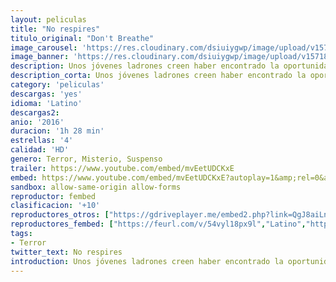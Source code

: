 ```yaml
---
layout: peliculas
title: "No respires"
titulo_original: "Don't Breathe"
image_carousel: 'https://res.cloudinary.com/dsiuiygwp/image/upload/v1571800585/no-respires-min_tnyyqt.jpg'
image_banner: 'https://res.cloudinary.com/dsiuiygwp/image/upload/v1571800587/maxresdefault_4_-min_o43apd.jpg'
description: Unos jóvenes ladrones creen haber encontrado la oportunidad de cometer el robo perfecto. Su objetivo será un ciego solitario, poseedor de millones de dólares ocultos. Pero tan pronto como entran en su casa serán conscientes de su error, pues se encontrarán atrapados y luchando por sobrevivir contra un psicópata con sus propios y temibles secretos.
description_corta: Unos jóvenes ladrones creen haber encontrado la oportunidad de cometer el robo perfecto. Su objetivo será un ciego solitario, poseedor de millones de dólares ocultos. Pero tan pronto como entran en su casa serán conscientes de su error, pues...
category: 'peliculas'
descargas: 'yes'
idioma: 'Latino'
descargas2:
anio: '2016'
duracion: '1h 28 min'
estrellas: '4'
calidad: 'HD'
genero: Terror, Misterio, Suspenso
trailer: https://www.youtube.com/embed/mvEetUDCKxE
embed: https://www.youtube.com/embed/mvEetUDCKxE?autoplay=1&amp;rel=0&amp;hd=1&border=0&wmode=opaque&enablejsapi=1&modestbranding=1&controls=1&showinfo=0
sandbox: allow-same-origin allow-forms
reproductor: fembed
clasificacion: '+10'
reproductores_otros: ["https://gdriveplayer.me/embed2.php?link=QgJ8aiLnL8WKk4Qb%252BMJBcQzOHKWLbnHQxfK699C%252FmsRzwhiBD83Z2PR9u0kzDNZMjVzY5Y2qrIi6bEIhTzz0FPeRaJNqA8QJOKFJ9%252Bkiq1j84Ba4DAPCw%252FfNkb7WyQ6Do2KYO941FitiNdfIA0DDZfbEg1%252FSKiO5c%252F9Qs%252FBWK7t%252FJsEfoqCOkHX7U2o3u5ezg%253D","Latino","https://embed.mystream.to/q6oy6jizm54w","Latino"]
reproductores_fembed: ["https://feurl.com/v/54vyl18px9l","Latino","https://feurl.com/v/pm95ke4l89l","Latino","https://feurl.com/v/8xvp658-7q9","Latino"]
tags:
- Terror
twitter_text: No respires
introduction: Unos jóvenes ladrones creen haber encontrado la oportunidad de cometer el robo perfecto. Su objetivo será un ciego solitario, poseedor de millones de dólares ocultos. Pero tan pronto como entran en su casa serán conscientes de su error, pues...
---
```



 







